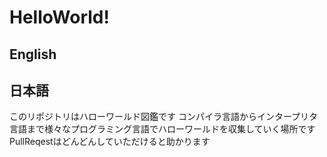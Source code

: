 # HelloWorld!

## English

## 日本語
このリポジトリはハローワールド図鑑です
コンパイラ言語からインタープリタ言語まで様々なプログラミング言語でハローワールドを収集していく場所です
PullReqestはどんどんしていただけると助かります


